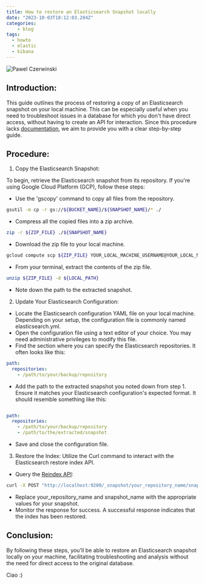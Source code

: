 ```yaml
---
title: How to restore an Elasticsearch Snapshot locally
date: "2023-10-03T18:12:03.284Z"
categories:
    - blog
tags:
  - howto
  - elastic
  - kibana
---
```

![Pawel Czerwinski](https://images.unsplash.com/photo-1541972289615-de502ba75939?ixlib=rb-4.0.3&ixid=M3wxMjA3fDB8MHxwaG90by1wYWdlfHx8fGVufDB8fHx8fA%3D%3D&auto=format&fit=crop&w=2070&q=80)

## Introduction:
This guide outlines the process of restoring a copy of an Elasticsearch snapshot on your local machine. This can be especially useful when you need to troubleshoot issues in a database for which you don't have direct access, without having to create an API for interaction. Since this procedure lacks [documentation][2], we aim to provide you with a clear step-by-step guide.

## Procedure:

1. Copy the Elasticsearch Snapshot:

To begin, retrieve the Elasticsearch snapshot from its repository. 
If you're using Google Cloud Platform (GCP), follow these steps:
- Use the 'gscopy' command to copy all files from the repository. 
```bash
gsutil -m cp -r gs://${BUCKET_NAME}/${SNAPSHOT_NAME}/* ./
```
- Compress all the copied files into a zip archive. 
```bash
zip -r ${ZIP_FILE} ./${SNAPSHOT_NAME}
```
- Download the zip file to your local machine. 
```bash
gcloud compute scp ${ZIP_FILE} YOUR_LOCAL_MACHINE_USERNAME@YOUR_LOCAL_MACHINE_IP:~/ --zone=YOUR_LOCAL_MACHINE_ZONE
```
- From your terminal, extract the contents of the zip file. 
```bash
unzip ${ZIP_FILE} -d ${LOCAL_PATH}
```
- Note down the path to the extracted snapshot.


2. Update Your Elasticsearch Configuration:
- Locate the Elasticsearch configuration YAML file on your local machine. Depending on your setup, the configuration file is commonly named elasticsearch.yml.
- Open the configuration file using a text editor of your choice. You may need administrative privileges to modify this file.
- Find the section where you can specify the Elasticsearch repositories. It often looks like this:

```yaml
path:
  repositories:
    - /path/to/your/backup/repository
```
- Add the path to the extracted snapshot you noted down from step 1. Ensure it matches your Elasticsearch configuration's expected format. It should resemble something like this:

```yaml

path:
  repositories:
    - /path/to/your/backup/repository
    - /path/to/the/extracted/snapshot
```
- Save and close the configuration file.

3. Restore the Index:
Utilize the Curl command to interact with the Elasticsearch restore index API. 
- Query the [Reindex API][1]:
```bash
curl -X POST "http://localhost:9200/_snapshot/your_repository_name/snapshot_name/_restore"
```
- Replace your_repository_name and snapshot_name with the appropriate values for your snapshot.
- Monitor the response for success. A successful response indicates that the index has been restored.

## Conclusion:
By following these steps, you'll be able to restore an Elasticsearch snapshot locally on your machine, facilitating troubleshooting and analysis without the need for direct access to the original database.

Ciao :)

[1]: https://www.elastic.co/guide/en/elasticsearch/reference/current/docs-reindex.html
[2]: https://discuss.elastic.co/t/issue-in-restoring-an-elastic-snapshot/343329/4 
